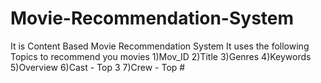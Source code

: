 # Movie-Recommendation-System
It is Content Based Movie Recommendation System It uses the following Topics to recommend you movies
1)Mov_ID
2)Title
3)Genres
4)Keywords
5)Overview
6)Cast - Top 3
7)Crew - Top #
